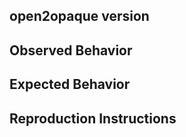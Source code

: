 <!--

Please fill in the following sections.

-->

## open2opaque version

<!-- Replace this line with the output of `open2opaque version`. -->

## Observed Behavior

<!-- Replace this line with a description of what you are seeing. -->

## Expected Behavior

<!-- Replace this line with what you expected instead. -->

## Reproduction Instructions

<!--

Replace this section with detailed step-by-step instructions for how to reproduce your problem:
Imagine you were sitting at a brand new computer.
Which commands would you need to enter to make the problem happen?
You can assume that Go, protobuf and Go Protobuf are all installed.
(Tip: You can create a new user account on your computer to try it out!)

-->
